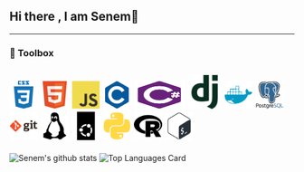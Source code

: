 ## Hi there , I am Senem👋

---

### 🧰 Toolbox
<img src="https://github.com/devicons/devicon/blob/master/icons/css3/css3-plain-wordmark.svg" alt="CSS" width="50" height="50"/> <img src="https://github.com/devicons/devicon/blob/master/icons/html5/html5-original.svg" alt="HTML" width="50" height="50"/>
<img src="https://github.com/devicons/devicon/blob/master/icons/javascript/javascript-original.svg" alt="JavaScript" width="50" height="50"/> 
<img src="https://github.com/devicons/devicon/blob/2809b567852a4648062a2d3e7c1c531367458c0b/icons/c/c-plain.svg" alt="C" width="50" height="50"/> 
<img src="https://github.com/devicons/devicon/blob/2809b567852a4648062a2d3e7c1c531367458c0b/icons/csharp/csharp-plain.svg" alt="c#" width="90" height="50"/>
<img src="https://github.com/devicons/devicon/blob/2809b567852a4648062a2d3e7c1c531367458c0b/icons/django/django-plain.svg" alt="django" width="60" height="60"/>
<img src="https://github.com/devicons/devicon/blob/2809b567852a4648062a2d3e7c1c531367458c0b/icons/docker/docker-plain.svg" alt="docker" width="50" height="50"/>
<img src="https://github.com/devicons/devicon/blob/master/icons/postgresql/postgresql-original-wordmark.svg" alt="PostgreSQL" width="50" height="50"/>
<img src="https://github.com/devicons/devicon/blob/master/icons/git/git-original-wordmark.svg" alt="Git" width="50" height="50"/>
<img src="https://github.com/devicons/devicon/blob/2809b567852a4648062a2d3e7c1c531367458c0b/icons/linux/linux-plain.svg" alt="linux" width="50" height="50"/>
<img src="https://github.com/devicons/devicon/blob/2809b567852a4648062a2d3e7c1c531367458c0b/icons/ubuntu/ubuntu-plain.svg" alt="ubuntu" width="50" height="50"/> 
<img src="https://github.com/devicons/devicon/blob/2809b567852a4648062a2d3e7c1c531367458c0b/icons/python/python-plain.svg" alt="python" width="50" height="50"/>
<img src="https://github.com/devicons/devicon/blob/2809b567852a4648062a2d3e7c1c531367458c0b/icons/r/r-plain.svg" alt="r" width="50" height="50"/> 
<img src="https://github.com/devicons/devicon/blob/2809b567852a4648062a2d3e7c1c531367458c0b/icons/bash/bash-plain.svg" alt="bash" width="50" height="50"/> 
---


<!--
- I’m currently working on Machine Learning & Deep Learning area.
- I am enjoying to work with different type of data such as text, video , audio. 
- :bar_chart:  One of my goals is to contribute mathematically and statistically to this area.
- If you want to see my portfolio: https://senemaktas.github.io/ 

----

### What's on my github page?
|                       |                    |                   |                              |                          |                                    |
|-----------------------|--------------------|-------------------|------------------------------|--------------------------|------------------------------------|
| :pushpin: Python      | :pushpin: R        | :pushpin: C       |  :pushpin: HTML & CSS & JS   |  :pushpin: Flask         |  :pushpin: Machine Learning        |
| :pushpin: OpenCV      | :pushpin: NLP      | :pushpin: Keras   | :pushpin: Visualization      |  :pushpin: LaTeX         |  :pushpin: Parallel Programming    |

--- -->

![Senem's github stats](https://github-readme-stats.vercel.app/api?username=senemaktas&show_icons=true&theme=prussian&count_private=true&text_color=ffffff&title_color=fe0278) ![Top Languages Card](https://github-readme-stats.vercel.app/api/top-langs/?username=senemaktas&layout=compact)

<!--
**senemaktas/senemaktas** is a ✨ _special_ ✨ repository because its `README.md` (this file) appears on your GitHub profile.
-- dark, radical, merko, gruvbox, tokyonight, onedark, cobalt, synthwave, highcontrast, dracula   


![Senem's github stats](https://github-readme-stats.vercel.app/api?username=senemaktas&show_icons=true&theme=prussian&hide=contribs,prs&count_private=true&text_color=ffffff&title_color=fe0278)  

[![reponame](https://github-readme-stats.vercel.app/api/pin/?username=senemaktas&repo=reponame&show_owner=true)](https://github.com/link/repo) -->

